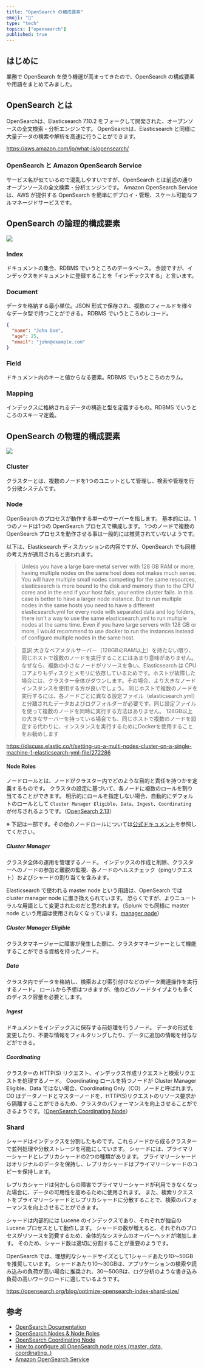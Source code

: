 ```yaml
---
title: "OpenSearch の構成要素"
emoji: "🔰"
type: "tech"
topics: ["opensearch"]
published: true
---
```


## はじめに

業務で OpenSearch を使う機運が高まってきたので、OpenSearch の構成要素や用語をまとめてみました。

## OpenSearch とは

OpenSearchは、Elasticsearch 7.10.2 をフォークして開発された、オープンソースの全文検索・分析エンジンです。
OpenSearchは、Elasticsearch と同様に大量データの検索や解析を高速に行うことができます。

https://aws.amazon.com/jp/what-is/opensearch/

### OpenSearch と Amazon OpenSearch Service

サービス名が似ているので混乱しやすいですが、OpenSearch とは前述の通りオープンソースの全文検索・分析エンジンです。
Amazon OpenSearch Service は、AWS が提供する OpenSearch を簡単にデプロイ・管理、スケール可能なフルマネージドサービスです。

## OpenSearch の論理的構成要素

![](/images/d77360a5577e7a/opensearch.png)

### Index

ドキュメントの集合、RDBMS でいうところのデータベース。
余談ですが、インデックスをドキュメントに登録することを「インデックスする」と言います。

### Document

データを格納する最小単位。JSON 形式で保存され、複数のフィールドを様々なデータ型で持つことができる。
RDBMS でいうところのレコード。

```json
{
  "name": "John Doe",
  "age": 25,
  "email": "john@example.com"
}
```

### Field

ドキュメント内のキーと値からなる要素。RDBMS でいうところのカラム。

### Mapping

インデックスに格納されるデータの構造と型を定義するもの。RDBMS でいうところのスキーマ定義。

## OpenSearch の物理的構成要素

![](/images/d77360a5577e7a/cluster.png)

### Cluster

クラスターとは、複数のノードを1つのユニットとして管理し、検索や管理を行う分散システムです。

### Node

OpenSearch のプロセスが動作する単一のサーバーを指します。
基本的には、1つのノードは1つの OpenSearch プロセスで構成します。
1つのノードで複数の OpenSearch プロセスを動作させる事は一般的には推奨されていないようです。

以下は、Elasticsearch ディスカッションの内容ですが、OpenSearch でも同様の考え方が適用されると思われます。

> Unless you have a large bare-metal server with 128 GB RAM or more, having multiple nodes on the same host does not makes much sense.
> You will have multiple small nodes competing for the same resources, elasticsearch is more bound to the disk and memory than to the CPU cores and in the end if your host fails, your entire cluster fails. In this case is better to have a larger node instance.
> But to run multiple nodes in the same hosts you need to have a different elasticsearch.yml for every node with separated data and log folders, there isn't a way to use the same elasticsearch.yml to run multiple nodes at the same time.
> Even if you have large servers with 128 GB or more, I would recommend to use docker to run the instances instead of configure multiple nodes in the same host.

> 意訳
> 大きなベアメタルサーバー（128GBのRAM以上）を持たない限り、同じホストで複数のノードを実行することにはあまり意味がありません。
> なぜなら、複数の小さなノードがリソースを争い、Elasticsearch は CPU コアよりもディスクとメモリに依存しているためです。ホストが故障した場合には、クラスター全体がダウンします。その場合、より大きなノードインスタンスを使用する方が良いでしょう。
> 同じホストで複数のノードを実行するには、各ノードごとに異なる設定ファイル（elasticsearch.yml）と分離されたデータおよびログフォルダーが必要です。同じ設定ファイルを使って複数のノードを同時に実行する方法はありません。
> 128GB以上の大きなサーバーを持っている場合でも、同じホストで複数のノードを設定する代わりに、インスタンスを実行するためにDockerを使用することをお勧めします

https://discuss.elastic.co/t/setting-up-a-multi-nodes-cluster-on-a-single-machine-1-elasticsearch-yml-file/272286

#### Node Roles

ノードロールとは、ノードがクラスター内でどのような目的と責任を持つかを定義するものです。
クラスタの設定に基づいて、各ノードに複数のロールを割り当てることができます。
明示的にロールを指定しない場合、自動的にデフォルトのロールとして `Cluster Manager Eligible`、`Data`、`Ingest`、`Coordinating` が付与されるようです。（[OpenSearch 2.13](https://opensearch.org/docs/latest/tuning-your-cluster/#nodes)）

※ 下記は一部です。その他のノードロールについては[公式ドキュメント](https://opensearch.org/docs/latest/)を参照してください。

##### Cluster Manager

クラスタ全体の運用を管理するノード。
インデックスの作成と削除、クラスターへのノードの参加と離脱の監視、各ノードのヘルスチェック（pingリクエスト）およびシャードの割り当てを含みます。

Elasticsearch で使われる master node という用語は、OpenSearch では cluster manager node に置き換えられています。
恐らくですが、よりニュートラルな用語として変更されたのだと思われます。（Splunk でも同様に master node という用語は使用されなくなっています。[manager node](https://docs.splunk.com/Splexicon:Managernode)）

##### Cluster Manager Eligible

クラスタマネージャーに障害が発生した際に、クラスタマネージャーとして機能することができる資格を持ったノード。

##### Data

クラスタ内でデータを格納し、検索および索引付けなどのデータ関連操作を実行するノード。
ロールから予想はつきますが、他のどのノードタイプよりも多くのディスク容量を必要とします。

##### Ingest

ドキュメントをインデックスに保存する前処理を行うノード。
データの形式を変更したり、不要な情報をフィルタリングしたり、データに追加の情報を付与などができる。

##### Coordinating

クラスターの HTTP(S) リクエスト、インデックス作成リクエストと検索リクエストを処理するノード。
Coordinating ロールを持つノードが Cluster Manager Eligible、Data ではない場合、Coordinating Only（CO）ノードと呼ばれます。
CO はデータノードとマスターノードを、HTTP(S)リクエストのリソース要求から隔離することができるため、クラスタのパフォーマンスを向上させることができるようです。（[OpenSearch Coordinating Node](https://opster.com/guides/opensearch/opensearch-high-availability/opensearch-coordinating-node-when-to-use-coordinating-only-nodes/)）

### Shard

シャードはインデックスを分割したものです。これらノードから成るクラスターで並列処理や分散ストレージを可能にしています。
シャードには、プライマリーシャードとレプリカシャードの2つの種類があります。
プライマリーシャードはオリジナルのデータを保持し、レプリカシャードはプライマリーシャードのコピーを保持します。

レプリカシャードは何かしらの障害でプライマリーシャードが利用できなくなった場合に、データの可用性を高めるために使用されます。
また、検索リクエストをプライマリーシャードとレプリカシャードに分散することで、検索のパフォーマンスを向上させることができます。

シャードは内部的には Lucene のインデックスであり、それぞれが独自の Lucene プロセスとして動作します。
シャードの数が増えると、それぞれのプロセスがリソースを消費するため、全体的なシステムのオーバーヘッドが増加します。
そのため、シャード数は適切に分割することが重要のようです。

OpenSearch では、理想的なシャードサイズとして1シャードあたり10～50GBを推奨しています。
シャードあたり10～30GBは、アプリケーションの検索や読み込みの負荷が高い場合に推奨され、30～50GBは、ログ分析のような書き込み負荷の高いワークロードに適しているようです。

https://opensearch.org/blog/optimize-opensearch-index-shard-size/

## 参考

- [OpenSearch Documentation](https://opensearch.org/docs/latest/)
- [OpenSearch Nodes & Node Roles](https://opster.com/guides/opensearch/opensearch-basics/opensearch-nodes/)
- [OpenSearch Coordinating Node](https://opster.com/guides/opensearch/opensearch-high-availability/opensearch-coordinating-node-when-to-use-coordinating-only-nodes/)
- [How to configure all OpenSearch node roles (master, data, coordinating..)](https://opster.com/guides/opensearch/opensearch-data-architecture/how-to-configure-opensearch-node-roles/)
- [Amazon OpenSearch Service](https://pages.awscloud.com/rs/112-TZM-766/images/AWS-Black-Belt_2023_Amazon-OpenSearch-Service-Basic_0131_v1.pdf)
